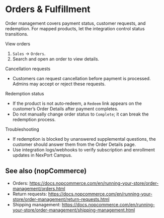 # Orders & Fulfillment

Order management covers payment status, customer requests, and redemption. For mapped products, let the integration control status transitions.

View orders
1) `Sales` → `Orders`.
2) Search and open an order to view details.

Cancellation requests
- Customers can request cancellation before payment is processed. Admins may accept or reject these requests.

Redemption status
- If the product is not auto‑redeem, a `Redeem` link appears on the customer’s Order Details after payment completes.
- Do not manually change order status to `Complete`; it can break the redemption process.

Troubleshooting
- If redemption is blocked by unanswered supplemental questions, the customer should answer them from the Order Details page.
- Use integration logs/webhooks to verify subscription and enrollment updates in NexPort Campus.

## See also (nopCommerce)
- Orders: https://docs.nopcommerce.com/en/running-your-store/order-management/orders.html
- Return requests: https://docs.nopcommerce.com/en/running-your-store/order-management/return-requests.html
- Shipping management: https://docs.nopcommerce.com/en/running-your-store/order-management/shipping-management.html
